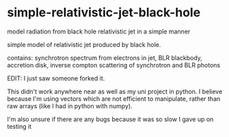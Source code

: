 # simple-relativistic-jet-black-hole
model radiation from black hole relativistic jet in a simple manner

simple model of relativistic jet produced by black hole.

contains:
synchrotron spectrum from electrons in jet, BLR blackbody, accretion disk, inverse compton scattering of synchrotron and BLR photons


EDIT: I just saw someone forked it.

This didn't work anywhere near as well as my uni project in python.
I believe because I'm using vectors which are not efficient to manipulate, rather than raw arrays (like I had in python with numpy).

I'm also unsure if there are any bugs because it was so slow I gave up on testing it
